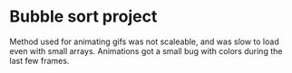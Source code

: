 # Bubble sort project

Method used for animating gifs was not scaleable, and was slow to load even with small arrays. Animations got a small bug with colors during the last few frames. 
